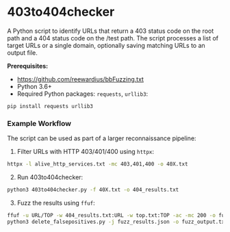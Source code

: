# 403to404checker
A Python script to identify URLs that return a 403 status code on the root path and a 404 status code on the /test path. The script processes a list of target URLs or a single domain, optionally saving matching URLs to an output file.

**Prerequisites:**

- https://github.com/reewardius/bbFuzzing.txt
- Python 3.6+
- Required Python packages: `requests`, `urllib3`:
```
pip install requests urllib3
```
### Example Workflow
The script can be used as part of a larger reconnaissance pipeline:

1. Filter URLs with HTTP 403/401/400 using `httpx`:

```bash
httpx -l alive_http_services.txt -mc 403,401,400 -o 40X.txt
```
2. Run 403to404checker:
```bash
python3 403to404checker.py -f 40X.txt -o 404_results.txt
```
3. Fuzz the results using `ffuf`:
```bash
ffuf -u URL/TOP -w 404_results.txt:URL -w top.txt:TOP -ac -mc 200 -o fuzz_results.json -fs 0 && \
python3 delete_falsepositives.py -j fuzz_results.json -o fuzz_output.txt -fp fp_domains.txt
```
